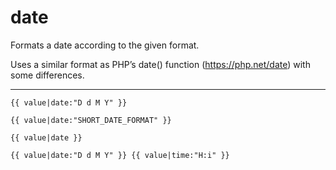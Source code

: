 # date

Formats a date according to the given format.

Uses a similar format as PHP’s date() function (https://php.net/date) with some differences.

---

```htmldjango
{{ value|date:"D d M Y" }}

{{ value|date:"SHORT_DATE_FORMAT" }}

{{ value|date }}

{{ value|date:"D d M Y" }} {{ value|time:"H:i" }}
```
